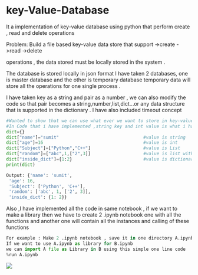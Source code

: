 # key-Value-Database
It a implementation of key-value database using python that perform create , read and delete operations 

Problem: Build a file based key-value data store that support 
->create 
->read 
->delete

operations , the data stored must be locally stored in the system .

The database is stored locally in json format I have taken 2 databases, one is master database and the other is temporary database 
temporary data will store all the operations for one single process .

I have taken key as a string and pair as a number , we can also modify the code so that pair becomes a string,number,list,dict...or any data structure that is supported in the dictionary . I have also included timeout concept 

```python
#Wanted to show that we can use what ever we want to store in key-value data store
#In Code that i have implemented ,string key and int value is what i have used
dict={}
dict["name"]="sumit"                                #value is string 
dict["age"]=16                                      #value is int
dict["Subject"]=["Python","C++"]                    #value is List
dict["random"]=["abc",1,["2",3]]                    #value is list within list
dict["inside_dict"]={1:2}                           #value is dictionary
print(dict)

Output: {'name': 'sumit',
 'age': 16,
 'Subject': ['Python', 'C++'],
 'random': ['abc', 1, ['2', 3]],
 'inside_dict': {1: 2}}

```


Also ,I have implemented all the code in same notebook , if we want to make a library then we have to create 2 .ipynb notebook one with all the functions and another one will contain all the instances and calling of these functions

```python
For example : Make 2 .ipynb notebook , save it in one directory A.ipynb and B.ipynb
If we want to use A.ipynb as library for B.ipynb
we can import A file as Library in B using this simple one line code
%run A.ipynb
```

![](video.gif)






